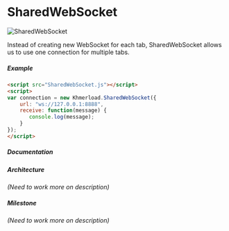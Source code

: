 # SharedWebSocket

![SharedWebSocket](http://oi62.tinypic.com/5vbrma.jpg)

Instead of creating new WebSocket for each tab, SharedWebSocket allows us to use one connection for multiple tabs.

##### Example

```html
<script src="SharedWebSocket.js"></script>
<script>
var connection = new Khmerload.SharedWebSocket({
    url: "ws://127.0.0.1:8888",
    receive: function(message) {
       console.log(message);
    }
});
</script>
```

##### Documentation

##### Architecture
*(Need to work more on description)*

##### Milestone
*(Need to work more on description)*
